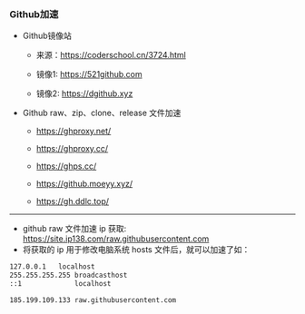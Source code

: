 ### Github加速
- Github镜像站
    - 来源：https://coderschool.cn/3724.html

    - 镜像1: https://521github.com

    - 镜像2: https://dgithub.xyz

- Github raw、zip、clone、release 文件加速
    - https://ghproxy.net/

    - https://ghproxy.cc/

    - https://ghps.cc/

    - https://github.moeyy.xyz/

    - https://gh.ddlc.top/

---

- github raw 文件加速 ip 获取: https://site.ip138.com/raw.githubusercontent.com
- 将获取的 ip 用于修改电脑系统 hosts 文件后，就可以加速了如：

```bash
127.0.0.1	localhost
255.255.255.255	broadcasthost
::1             localhost

185.199.109.133 raw.githubusercontent.com

```
